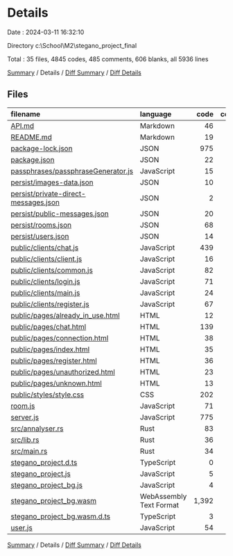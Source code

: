 # Details

Date : 2024-03-11 16:32:10

Directory c:\\School\\M2\\stegano_project_final

Total : 35 files,  4845 codes, 485 comments, 606 blanks, all 5936 lines

[Summary](results.md) / Details / [Diff Summary](diff.md) / [Diff Details](diff-details.md)

## Files
| filename | language | code | comment | blank | total |
| :--- | :--- | ---: | ---: | ---: | ---: |
| [API.md](/API.md) | Markdown | 46 | 0 | 36 | 82 |
| [README.md](/README.md) | Markdown | 19 | 0 | 5 | 24 |
| [package-lock.json](/package-lock.json) | JSON | 975 | 0 | 1 | 976 |
| [package.json](/package.json) | JSON | 22 | 0 | 1 | 23 |
| [passphrases/passphraseGenerator.js](/passphrases/passphraseGenerator.js) | JavaScript | 15 | 12 | 4 | 31 |
| [persist/images-data.json](/persist/images-data.json) | JSON | 10 | 0 | 0 | 10 |
| [persist/private-direct-messages.json](/persist/private-direct-messages.json) | JSON | 2 | 0 | 1 | 3 |
| [persist/public-messages.json](/persist/public-messages.json) | JSON | 20 | 0 | 0 | 20 |
| [persist/rooms.json](/persist/rooms.json) | JSON | 68 | 0 | 0 | 68 |
| [persist/users.json](/persist/users.json) | JSON | 14 | 0 | 0 | 14 |
| [public/clients/chat.js](/public/clients/chat.js) | JavaScript | 439 | 55 | 103 | 597 |
| [public/clients/client.js](/public/clients/client.js) | JavaScript | 16 | 5 | 5 | 26 |
| [public/clients/common.js](/public/clients/common.js) | JavaScript | 82 | 70 | 22 | 174 |
| [public/clients/login.js](/public/clients/login.js) | JavaScript | 71 | 6 | 22 | 99 |
| [public/clients/main.js](/public/clients/main.js) | JavaScript | 24 | 3 | 8 | 35 |
| [public/clients/register.js](/public/clients/register.js) | JavaScript | 67 | 6 | 19 | 92 |
| [public/pages/already_in_use.html](/public/pages/already_in_use.html) | HTML | 12 | 0 | 1 | 13 |
| [public/pages/chat.html](/public/pages/chat.html) | HTML | 139 | 0 | 30 | 169 |
| [public/pages/connection.html](/public/pages/connection.html) | HTML | 38 | 0 | 14 | 52 |
| [public/pages/index.html](/public/pages/index.html) | HTML | 35 | 0 | 10 | 45 |
| [public/pages/register.html](/public/pages/register.html) | HTML | 36 | 0 | 12 | 48 |
| [public/pages/unauthorized.html](/public/pages/unauthorized.html) | HTML | 23 | 0 | 5 | 28 |
| [public/pages/unknown.html](/public/pages/unknown.html) | HTML | 13 | 0 | 0 | 13 |
| [public/styles/style.css](/public/styles/style.css) | CSS | 202 | 5 | 46 | 253 |
| [room.js](/room.js) | JavaScript | 71 | 0 | 22 | 93 |
| [server.js](/server.js) | JavaScript | 775 | 301 | 176 | 1,252 |
| [src/annalyser.rs](/src/annalyser.rs) | Rust | 83 | 17 | 16 | 116 |
| [src/lib.rs](/src/lib.rs) | Rust | 36 | 0 | 11 | 47 |
| [src/main.rs](/src/main.rs) | Rust | 34 | 1 | 5 | 40 |
| [stegano_project.d.ts](/stegano_project.d.ts) | TypeScript | 0 | 2 | 1 | 3 |
| [stegano_project.js](/stegano_project.js) | JavaScript | 5 | 0 | 2 | 7 |
| [stegano_project_bg.js](/stegano_project_bg.js) | JavaScript | 4 | 0 | 2 | 6 |
| [stegano_project_bg.wasm](/stegano_project_bg.wasm) | WebAssembly Text Format | 1,392 | 0 | 11 | 1,403 |
| [stegano_project_bg.wasm.d.ts](/stegano_project_bg.wasm.d.ts) | TypeScript | 3 | 2 | 1 | 6 |
| [user.js](/user.js) | JavaScript | 54 | 0 | 14 | 68 |

[Summary](results.md) / Details / [Diff Summary](diff.md) / [Diff Details](diff-details.md)